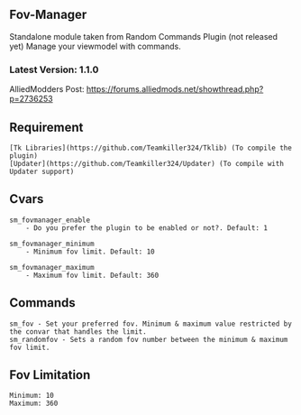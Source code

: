 ## Fov-Manager
Standalone module taken from Random Commands Plugin (not released yet)
Manage your viewmodel with commands.

### Latest Version: 1.1.0

AlliedModders Post: https://forums.alliedmods.net/showthread.php?p=2736253

## Requirement
```
[Tk Libraries](https://github.com/Teamkiller324/Tklib) (To compile the plugin)
[Updater](https://github.com/Teamkiller324/Updater) (To compile with Updater support)
```

## Cvars
```
sm_fovmanager_enable
	- Do you prefer the plugin to be enabled or not?. Default: 1

sm_fovmanager_minimum
	- Minimum fov limit. Default: 10

sm_fovmanager_maximum
	- Maximum fov limit. Default: 360
```

## Commands
```
sm_fov - Set your preferred fov. Minimum & maximum value restricted by the convar that handles the limit.
sm_randomfov - Sets a random fov number between the minimum & maximum fov limit.
```

## Fov Limitation
```
Minimum: 10
Maximum: 360
```